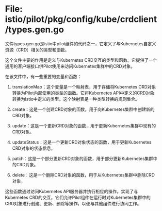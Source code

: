# File: istio/pilot/pkg/config/kube/crdclient/types.gen.go

文件types.gen.go是istio中pilot组件的代码之一，它定义了与Kubernetes自定义资源（CRD）相关的类型和函数。

这个文件主要的作用是定义与Kubernetes CRD交互的类型和函数。它提供了一个通用的客户端接口供Pilot使用来访问Kubernetes集群中的CRD对象。

在该文件中，有一些重要的变量和函数：

1. translationMap：这个变量是一个映射表，用于存储将Kubernetes CRD对象转换为Pilot内部使用的类型的函数。它将Kubernetes API中定义的CRD对象转换为Istio中定义的类型。这个映射表是一种类型转换的规则集合。

2. create：这是一个创建CRD对象的函数，用于向Kubernetes集群中创建新的CRD对象。

3. update：这是一个更新CRD对象的函数，用于更新Kubernetes集群中现有的CRD对象。

4. updateStatus：这是一个更新CRD对象状态的函数，用于更新Kubernetes CRD对象的状态信息。

5. patch：这是一个部分更新CRD对象的函数，用于部分更新Kubernetes集群中的CRD对象。

6. delete：这是一个删除CRD对象的函数，用于从Kubernetes集群中删除CRD对象。

这些函数通过访问Kubernetes API服务器并执行相应的操作，实现了与Kubernetes CRD的交互。它们允许Pilot组件在运行时对Kubernetes集群中的CRD对象进行创建、更新、删除等操作，以便与其他组件进行协同工作。

